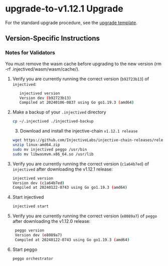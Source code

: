 # upgrade-to-v1.12.1 Upgrade

For the standard upgrade procedure, see the [upgrade template](./UPGRADE_TEMPLATE.md).

## Version-Specific Instructions

### Notes for Validators

You must remove the wasm cache before upgrading to the new version (rm -rf .injectived/wasm/wasm/cache/).

1.  Verify you are currently running the correct version (`b92723b13`) of `injectived`:

    ```bash
       injectived version
       Version dev (b92723b13)
       Compiled at 20240106-0837 using Go go1.19.3 (amd64)
    ```
2.  Make a backup of your `.injectived` directory

    ```bash
    cp ~/.injectived ./injectived-backup
    ```

    3. Download and install the injective-chain `v1.12.1 release`

    ```bash
    wget https://github.com/InjectiveLabs/injective-chain-releases/releases/download/v1.12.1-1705909076/linux-amd64.zip
    unzip linux-amd64.zip
    sudo mv injectived peggo /usr/bin
    sudo mv libwasmvm.x86_64.so /usr/lib
    ```
3.  Verify you are currently running the correct version (`c1a64b7ed`) of `injectived` after downloading the v1.12.1 release:

    ```bash
    injectived version
    Version dev (c1a64b7ed)
    Compiled at 20240122-0743 using Go go1.19.3 (amd64)
    ```
4.  Start injectived

    ```bash
    injectived start
    ```
5.  Verify you are currently running the correct version (`e8089a7`) of `peggo` after downloading the v1.12.0 release:

    ```bash
     peggo version
     Version dev (e8089a7)
     Compiled at 20240122-0743 using Go go1.19.3 (amd64)
    ```
6.  Start peggo

    ```bash
    peggo orchestrator
    ```
